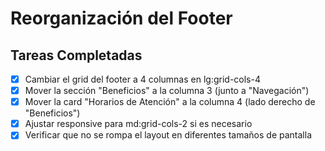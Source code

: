 # Reorganización del Footer

## Tareas Completadas
- [x] Cambiar el grid del footer a 4 columnas en lg:grid-cols-4
- [x] Mover la sección "Beneficios" a la columna 3 (junto a "Navegación")
- [x] Mover la card "Horarios de Atención" a la columna 4 (lado derecho de "Beneficios")
- [x] Ajustar responsive para md:grid-cols-2 si es necesario
- [x] Verificar que no se rompa el layout en diferentes tamaños de pantalla
